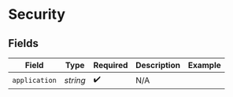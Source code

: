 # Security


## Fields

| Field              | Type               | Required           | Description        | Example            |
| ------------------ | ------------------ | ------------------ | ------------------ | ------------------ |
| `application`      | *string*           | :heavy_check_mark: | N/A                |                    |